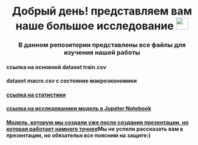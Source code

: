 <h1 align="center">Добрый день! представляем вам наше большое исследование 
<img src="https://github.com/blackcater/blackcater/raw/main/images/Hi.gif" height="32"/></h1>
<h3 align="center">В данном репозитории представлены все файлы для изучения нашей работы</h3>
<h4 >ссылка на основной dataset train.csv</h4>
<h4> dataset macro.csv с состояние макроэкономики</h4>
<h4><a href= "https://colab.research.google.com/drive/1fGtkk39mTrHhv4LBt4utIyRrTACSVBCw"> ссылка на статистики </a></h4>
<h4><a href= "https://colab.research.google.com/drive/157yNagG63izdKUD1kUwbjdo1MG1D7UFH?usp=sharing#scrollTo=vNYIUR5aJUOK">ссылка на исследованиеи модель в Jupeter Notebook</a></h4>
<h4><a href= "https://colab.research.google.com/drive/1PId092MOfTF3cJizQOcgH9G39PNlJjuk?usp=sharing">Модель, которую мы создали уже после создания презентации, но которая работает намного точнее</a>Мы не успели рассказать вам в презентации, но обязательн все поясним на защите:)</h4>
